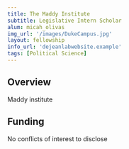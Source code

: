 ```yaml
---
title: The Maddy Institute
subtitle: Legislative Intern Scholar
alum: micah_olivas
img_url: '/images/DukeCampus.jpg'
layout: fellowship
info_url: 'dejeanlabwebsite.example'
tags: [Political Science]
---
```

## Overview
Maddy institute

## Funding
No conflicts of interest to disclose
